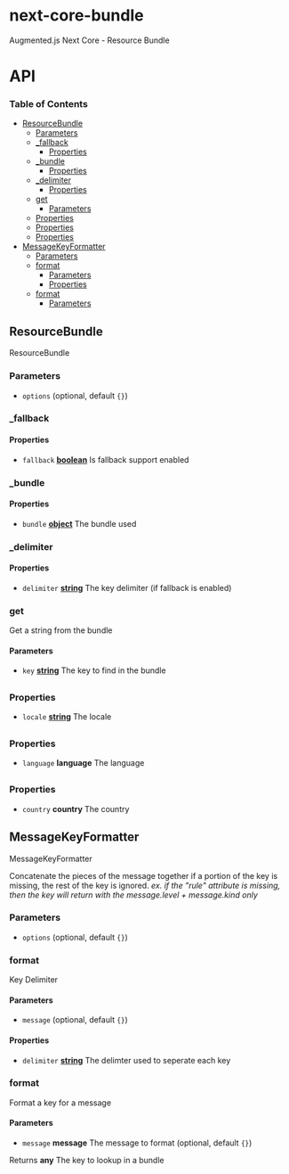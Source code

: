 # next-core-bundle

Augmented.js Next Core - Resource Bundle

# API

<!-- Generated by documentation.js. Update this documentation by updating the source code. -->

### Table of Contents

-   [ResourceBundle](#resourcebundle)
    -   [Parameters](#parameters)
    -   [\_fallback](#_fallback)
        -   [Properties](#properties)
    -   [\_bundle](#_bundle)
        -   [Properties](#properties-1)
    -   [\_delimiter](#_delimiter)
        -   [Properties](#properties-2)
    -   [get](#get)
        -   [Parameters](#parameters-1)
    -   [Properties](#properties-3)
    -   [Properties](#properties-4)
    -   [Properties](#properties-5)
-   [MessageKeyFormatter](#messagekeyformatter)
    -   [Parameters](#parameters-2)
    -   [format](#format)
        -   [Parameters](#parameters-3)
        -   [Properties](#properties-6)
    -   [format](#format-1)
        -   [Parameters](#parameters-4)

## ResourceBundle

ResourceBundle

### Parameters

-   `options`   (optional, default `{}`)

### \_fallback

#### Properties

-   `fallback` **[boolean](https://developer.mozilla.org/docs/Web/JavaScript/Reference/Global_Objects/Boolean)** Is fallback support enabled

### \_bundle

#### Properties

-   `bundle` **[object](https://developer.mozilla.org/docs/Web/JavaScript/Reference/Global_Objects/Object)** The bundle used

### \_delimiter

#### Properties

-   `delimiter` **[string](https://developer.mozilla.org/docs/Web/JavaScript/Reference/Global_Objects/String)** The key delimiter (if fallback is enabled)

### get

Get a string from the bundle

#### Parameters

-   `key` **[string](https://developer.mozilla.org/docs/Web/JavaScript/Reference/Global_Objects/String)** The key to find in the bundle

## 

### Properties

-   `locale` **[string](https://developer.mozilla.org/docs/Web/JavaScript/Reference/Global_Objects/String)** The locale

## 

### Properties

-   `language` **language** The language

## 

### Properties

-   `country` **country** The country

## MessageKeyFormatter

<p>MessageKeyFormatter<br/>

Concatenate the pieces of the message together if a portion of the key is
missing, the rest of the key is ignored. <em>ex. if the "rule" attribute is
missing, then the key will return with the message.level + message.kind only</em></p>

### Parameters

-   `options`   (optional, default `{}`)

### format

Key Delimiter

#### Parameters

-   `message`   (optional, default `{}`)

#### Properties

-   `delimiter` **[string](https://developer.mozilla.org/docs/Web/JavaScript/Reference/Global_Objects/String)** The delimter used to seperate each key

### format

Format a key for a message

#### Parameters

-   `message` **message** The message to format (optional, default `{}`)

Returns **any** The key to lookup in a bundle
